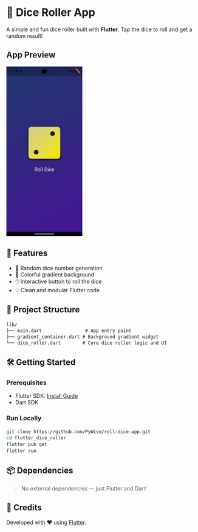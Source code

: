 # 🎲 Dice Roller App

A simple and fun dice roller built with **Flutter**. Tap the dice to roll and get a random result!

## App Preview
<img src="assets/images/screenshot.png" alt="App Screenshot" width="200" heigth="300"/>

## 🚀 Features

- 🎯 Random dice number generation
- 🎨 Colorful gradient background
- 🖱️ Interactive button to roll the dice
- 💡 Clean and modular Flutter code

## 📁 Project Structure

```
lib/
├── main.dart                # App entry point
├── gradient_container.dart # Background gradient widget
└── dice_roller.dart        # Core dice roller logic and UI
```

## 🛠️ Getting Started

### Prerequisites

- Flutter SDK: [Install Guide](https://flutter.dev/docs/get-started/install)
- Dart SDK

### Run Locally

```bash
git clone https://github.com/PyWise/roll-dice-app.git
cd flutter_dice_roller
flutter pub get
flutter run
```

## 📦 Dependencies

> No external dependencies — just Flutter and Dart!

## 🙌 Credits

Developed with ❤️ using [Flutter](https://flutter.dev).
